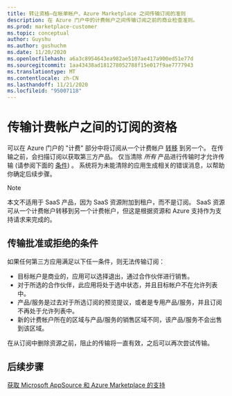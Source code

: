 ```yaml
---
title: 转让资格–在帐单帐户、Azure Marketplace 之间传输订阅的准则
description: 在 Azure 门户中的计费帐户之间传输订阅之前的商业检查准则。
ms.prod: marketplace-customer
ms.topic: conceptual
author: Guyshu
ms.author: gushuchm
ms.date: 11/20/2020
ms.openlocfilehash: a6a3c8954643ea982ae5107ae417a900ed51e77d
ms.sourcegitcommit: 1aa43438ad181278052788f15e017f9ae7777943
ms.translationtype: MT
ms.contentlocale: zh-CN
ms.lasthandoff: 11/21/2020
ms.locfileid: "95007118"
---
```

# <a name="transfer-eligibility-for-a-subscription-between-billing-accounts"></a>传输计费帐户之间的订阅的资格

可以在 Azure 门户的 "计费" 部分中将订阅从一个计费帐户 [转移](/azure/cost-management-billing/understand/subscription-transfer) 到另一个。 在传输之前，会扫描订阅以获取第三方产品。 仅当清除 *所有* 产品进行传输时才允许传输 (请参阅下面的 [条件](#criteria-for-transfer-approval-or-denial)) 。 系统将为未能清除的应用生成相关的错误消息，以帮助你确定后续步骤。

> [!NOTE]
> 本文不适用于 SaaS 产品，因为 SaaS 资源附加到租户，而不是订阅。 SaaS 资源可从一个计费帐户转移到另一个计费帐户，但这是根据资源和 Azure 支持作为支持请求来完成的。

## <a name="criteria-for-transfer-approval-or-denial"></a>传输批准或拒绝的条件

如果任何第三方应用满足以下任一条件，则无法传输订阅：

- 目标帐户是商业的，应用可以选择退出，通过合作伙伴进行销售。
- 对于所选的合作伙伴，此应用将处于选中状态，并且目标帐户不在允许列表中。
- 产品/服务是过去对于所选订阅的预览提议，或者是专用产品/服务，并且订阅不再处于允许列表中。
- 新的计费帐户所在的区域与产品/服务的销售区域不同，该产品/服务不会出售到该区域。

在从订阅中删除资源之前，阻止的传输将一直有效，之后可以再次尝试传输。

## <a name="next-steps"></a>后续步骤

[获取 Microsoft AppSource 和 Azure Marketplace 的支持](get-support.md)

